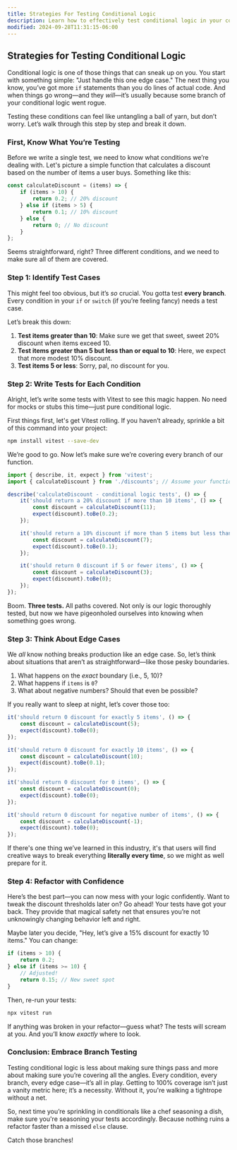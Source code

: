 ```yaml
---
title: Strategies For Testing Conditional Logic
description: Learn how to effectively test conditional logic in your code.
modified: 2024-09-28T11:31:15-06:00
---
```


## Strategies for Testing Conditional Logic

Conditional logic is one of those things that can sneak up on you. You start with something simple: "Just handle this one edge case." The next thing you know, you’ve got more `if` statements than you do lines of actual code. And when things go wrong—and they *will*—it’s usually because some branch of your conditional logic went rogue.

Testing these conditions can feel like untangling a ball of yarn, but don’t worry. Let’s walk through this step by step and break it down.

### First, Know What You’re Testing

Before we write a single test, we need to know what conditions we’re dealing with. Let's picture a simple function that calculates a discount based on the number of items a user buys. Something like this:

```javascript
const calculateDiscount = (items) => {
	if (items > 10) {
		return 0.2; // 20% discount
	} else if (items > 5) {
		return 0.1; // 10% discount
	} else {
		return 0; // No discount
	}
};
```

Seems straightforward, right? Three different conditions, and we need to make sure all of them are covered.

### Step 1: Identify Test Cases

This might feel too obvious, but it’s *so* crucial. You gotta test **every branch**. Every condition in your `if` or `switch` (if you’re feeling fancy) needs a test case.

Let’s break this down:

1. **Test items greater than 10**: Make sure we get that sweet, sweet 20% discount when items exceed 10.
2. **Test items greater than 5 but less than or equal to 10**: Here, we expect that more modest 10% discount.
3. **Test items 5 or less**: Sorry, pal, no discount for you.

### Step 2: Write Tests for Each Condition

Alright, let’s write some tests with Vitest to see this magic happen. No need for mocks or stubs this time—just pure conditional logic.

First things first, let's get Vitest rolling. If you haven’t already, sprinkle a bit of this command into your project:

```bash
npm install vitest --save-dev
```

We’re good to go. Now let’s make sure we’re covering every branch of our function.

```javascript
import { describe, it, expect } from 'vitest';
import { calculateDiscount } from './discounts'; // Assume your function lives here

describe('calculateDiscount - conditional logic tests', () => {
	it('should return a 20% discount if more than 10 items', () => {
		const discount = calculateDiscount(11);
		expect(discount).toBe(0.2);
	});

	it('should return a 10% discount if more than 5 items but less than or equal to 10', () => {
		const discount = calculateDiscount(7);
		expect(discount).toBe(0.1);
	});

	it('should return 0 discount if 5 or fewer items', () => {
		const discount = calculateDiscount(3);
		expect(discount).toBe(0);
	});
});
```

Boom. **Three tests.** All paths covered. Not only is our logic thoroughly tested, but now we have pigeonholed ourselves into knowing when something goes wrong.

### Step 3: Think About Edge Cases

We *all* know nothing breaks production like an edge case. So, let’s think about situations that aren’t as straightforward—like those pesky boundaries.

1. What happens on the *exact* boundary (i.e., 5, 10)?
2. What happens if `items` is `0`?
3. What about negative numbers? Should that even be possible?

If you really want to sleep at night, let’s cover those too:

```javascript
it('should return 0 discount for exactly 5 items', () => {
	const discount = calculateDiscount(5);
	expect(discount).toBe(0);
});

it('should return 0 discount for exactly 10 items', () => {
	const discount = calculateDiscount(10);
	expect(discount).toBe(0.1);
});

it('should return 0 discount for 0 items', () => {
	const discount = calculateDiscount(0);
	expect(discount).toBe(0);
});

it('should return 0 discount for negative number of items', () => {
	const discount = calculateDiscount(-1);
	expect(discount).toBe(0);
});
```

If there's one thing we’ve learned in this industry, it's that users will find creative ways to break everything **literally every time**, so we might as well prepare for it.

### Step 4: Refactor with Confidence

Here’s the best part—you can now mess with your logic confidently. Want to tweak the discount thresholds later on? Go ahead! Your tests have got your back. They provide that magical safety net that ensures you’re not unknowingly changing behavior left and right.

Maybe later you decide, "Hey, let’s give a 15% discount for exactly 10 items." You can change:

```javascript
if (items > 10) {
	return 0.2;
} else if (items >= 10) {
	// Adjusted!
	return 0.15; // New sweet spot
}
```

Then, re-run your tests:

```bash
npx vitest run
```

If anything was broken in your refactor—guess what? The tests will scream at you. And you’ll know *exactly* where to look.

### Conclusion: Embrace Branch Testing

Testing conditional logic is less about making sure things pass and more about making sure you’re covering all the angles. Every condition, every branch, every edge case—it’s all in play. Getting to 100% coverage isn’t just a vanity metric here; it’s a necessity. Without it, you're walking a tightrope without a net.

So, next time you’re sprinkling in conditionals like a chef seasoning a dish, make sure you're seasoning your tests accordingly. Because nothing ruins a refactor faster than a missed `else` clause.

Catch those branches!

```ts
```
